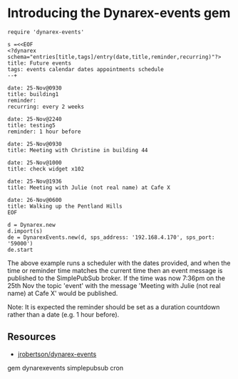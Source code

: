 # Introducing the Dynarex-events gem

    require 'dynarex-events'

    s =<<EOF
    <?dynarex schema="entries[title,tags]/entry(date,title,reminder,recurring)"?>
    title: Future events
    tags: events calendar dates appointments schedule
    --+

    date: 25-Nov@0930
    title: building1
    reminder:
    recurring: every 2 weeks

    date: 25-Nov@2240
    title: testing5
    reminder: 1 hour before

    date: 25-Nov@0930
    title: Meeting with Christine in building 44

    date: 25-Nov@1000
    title: check widget x102

    date: 25-Nov@1936
    title: Meeting with Julie (not real name) at Cafe X

    date: 26-Nov@0600
    title: Walking up the Pentland Hills 
    EOF

    d = Dynarex.new
    d.import(s)
    de = DynarexEvents.new(d, sps_address: '192.168.4.170', sps_port: '59000') 
    de.start

The above example runs a scheduler with the dates provided, and when the time or reminder time matches the current time then an event message is published to the SimplePubSub broker. If the time was now 7:36pm on the 25th Nov the topic 'event' with the message 'Meeting with Julie (not real name) at Cafe X' would be published.

Note: It is expected the reminder should be set as a duration countdown rather than a date (e.g. 1 hour before).

## Resources

* [jrobertson/dynarex-events](https://github.com/jrobertson/dynarex-events)

gem dynarexevents simplepubsub cron
